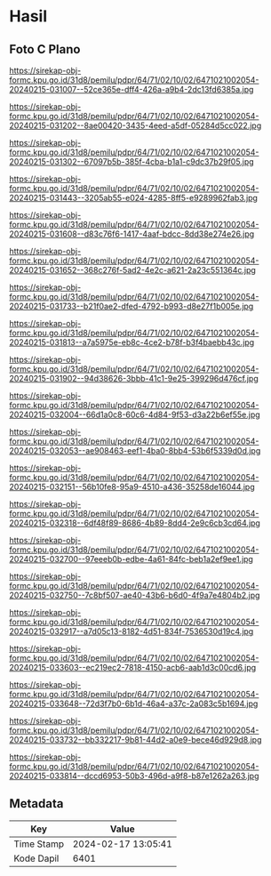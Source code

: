 # Hasil

## Foto C Plano

https://sirekap-obj-formc.kpu.go.id/31d8/pemilu/pdpr/64/71/02/10/02/6471021002054-20240215-031007--52ce365e-dff4-426a-a9b4-2dc13fd6385a.jpg

https://sirekap-obj-formc.kpu.go.id/31d8/pemilu/pdpr/64/71/02/10/02/6471021002054-20240215-031202--8ae00420-3435-4eed-a5df-05284d5cc022.jpg

https://sirekap-obj-formc.kpu.go.id/31d8/pemilu/pdpr/64/71/02/10/02/6471021002054-20240215-031302--67097b5b-385f-4cba-b1a1-c9dc37b29f05.jpg

https://sirekap-obj-formc.kpu.go.id/31d8/pemilu/pdpr/64/71/02/10/02/6471021002054-20240215-031443--3205ab55-e024-4285-8ff5-e9289962fab3.jpg

https://sirekap-obj-formc.kpu.go.id/31d8/pemilu/pdpr/64/71/02/10/02/6471021002054-20240215-031608--d83c76f6-1417-4aaf-bdcc-8dd38e274e26.jpg

https://sirekap-obj-formc.kpu.go.id/31d8/pemilu/pdpr/64/71/02/10/02/6471021002054-20240215-031652--368c276f-5ad2-4e2c-a621-2a23c551364c.jpg

https://sirekap-obj-formc.kpu.go.id/31d8/pemilu/pdpr/64/71/02/10/02/6471021002054-20240215-031733--b21f0ae2-dfed-4792-b993-d8e27f1b005e.jpg

https://sirekap-obj-formc.kpu.go.id/31d8/pemilu/pdpr/64/71/02/10/02/6471021002054-20240215-031813--a7a5975e-eb8c-4ce2-b78f-b3f4baebb43c.jpg

https://sirekap-obj-formc.kpu.go.id/31d8/pemilu/pdpr/64/71/02/10/02/6471021002054-20240215-031902--94d38626-3bbb-41c1-9e25-399296d476cf.jpg

https://sirekap-obj-formc.kpu.go.id/31d8/pemilu/pdpr/64/71/02/10/02/6471021002054-20240215-032004--66d1a0c8-60c6-4d84-9f53-d3a22b6ef55e.jpg

https://sirekap-obj-formc.kpu.go.id/31d8/pemilu/pdpr/64/71/02/10/02/6471021002054-20240215-032053--ae908463-eef1-4ba0-8bb4-53b6f5339d0d.jpg

https://sirekap-obj-formc.kpu.go.id/31d8/pemilu/pdpr/64/71/02/10/02/6471021002054-20240215-032151--56b10fe8-95a9-4510-a436-35258de16044.jpg

https://sirekap-obj-formc.kpu.go.id/31d8/pemilu/pdpr/64/71/02/10/02/6471021002054-20240215-032318--6df48f89-8686-4b89-8dd4-2e9c6cb3cd64.jpg

https://sirekap-obj-formc.kpu.go.id/31d8/pemilu/pdpr/64/71/02/10/02/6471021002054-20240215-032700--97eeeb0b-edbe-4a61-84fc-beb1a2ef9ee1.jpg

https://sirekap-obj-formc.kpu.go.id/31d8/pemilu/pdpr/64/71/02/10/02/6471021002054-20240215-032750--7c8bf507-ae40-43b6-b6d0-4f9a7e4804b2.jpg

https://sirekap-obj-formc.kpu.go.id/31d8/pemilu/pdpr/64/71/02/10/02/6471021002054-20240215-032917--a7d05c13-8182-4d51-834f-7536530d19c4.jpg

https://sirekap-obj-formc.kpu.go.id/31d8/pemilu/pdpr/64/71/02/10/02/6471021002054-20240215-033603--ec219ec2-7818-4150-acb6-aab1d3c00cd6.jpg

https://sirekap-obj-formc.kpu.go.id/31d8/pemilu/pdpr/64/71/02/10/02/6471021002054-20240215-033648--72d3f7b0-6b1d-46a4-a37c-2a083c5b1694.jpg

https://sirekap-obj-formc.kpu.go.id/31d8/pemilu/pdpr/64/71/02/10/02/6471021002054-20240215-033732--bb332217-9b81-44d2-a0e9-bece46d929d8.jpg

https://sirekap-obj-formc.kpu.go.id/31d8/pemilu/pdpr/64/71/02/10/02/6471021002054-20240215-033814--dccd6953-50b3-496d-a9f8-b87e1262a263.jpg


## Metadata

| Key        | Value               |
| ---------- | ------------------- |
| Time Stamp | 2024-02-17 13:05:41 |
| Kode Dapil | 6401                |



